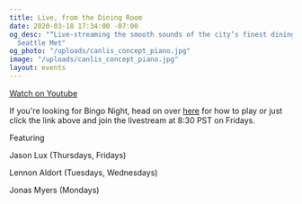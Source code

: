 ```yaml
---
title: Live, from the Dining Room
date: 2020-03-18 17:34:00 -07:00
og_desc: "“Live-streaming the smooth sounds of the city’s finest dining room…”  -
  Seattle Met"
og_photo: "/uploads/canlis_concept_piano.jpg"
image: "/uploads/canlis_concept_piano.jpg"
layout: events
---
```


<div class="EventsButton mt1 mb10">
  <a class="Caption" href="https://youtu.be/BFw41oqFaFE">
    Watch on Youtube
  </a>
</div>

If you're looking for Bingo Night, head on over <a href="/bingo">here</a> for how to play or just click the link above and join the livestream at 8:30 PST on Fridays.

<p class="Caption">Featuring</p>

Jason Lux (Thursdays, Fridays)

Lennon Aldort (Tuesdays, Wednesdays)

Jonas Myers (Mondays)